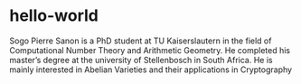 # hello-world

Sogo Pierre Sanon is a PhD student at TU Kaiserslautern in the field of Computational Number Theory and Arithmetic Geometry. He completed his master’s degree at the university of Stellenbosch in South Africa. He is mainly interested in Abelian Varieties and their applications in Cryptography
